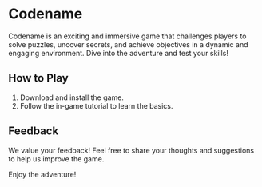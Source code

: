 # Codename
Codename is an exciting and immersive game that challenges players to solve puzzles, uncover secrets, and achieve objectives in a dynamic and engaging environment. Dive into the adventure and test your skills!

## How to Play
1. Download and install the game.
2. Follow the in-game tutorial to learn the basics.

## Feedback
We value your feedback! Feel free to share your thoughts and suggestions to help us improve the game.

Enjoy the adventure!
